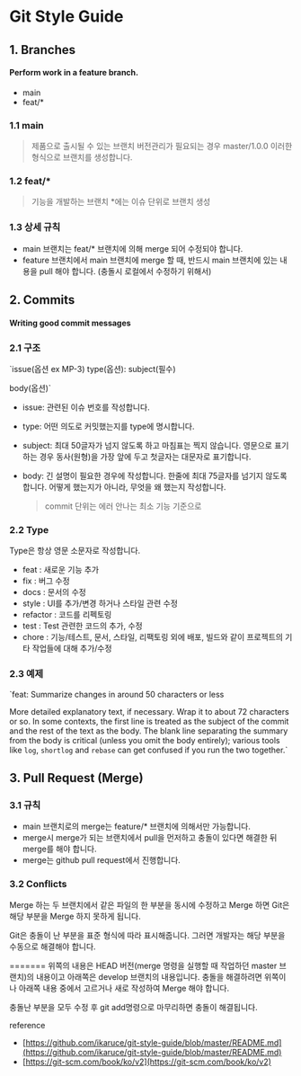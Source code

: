 # Git Style Guide

## 1. Branches

#### Perform work in a feature branch.

- main
- feat/\*

### 1.1 main

> 제품으로 출시될 수 있는 브랜치
> 버전관리가 필요되는 경우 master/1.0.0 이러한 형식으로 브랜치를 생성합니다.

### 1.2 feat/\*

> 기능을 개발하는 브랜치 \*에는 이슈 단위로 브랜치 생성

### 1.3 상세 규칙

- main 브랜치는 feat/\* 브랜치에 의해 merge 되어 수정되야 합니다.
- feature 브랜치에서 main 브랜치에 merge 할 때,
  반드시 main 브랜치에 있는 내용을 pull 해야 합니다.
  (충돌시 로컬에서 수정하기 위해서)

## 2. Commits

#### Writing good commit messages

### 2.1 구조

`issue(옵션 ex MP-3) type(옵션): subject(필수)

body(옵션)`

- issue: 관련된 이슈 번호를 작성합니다.
- type: 어떤 의도로 커밋했는지를 type에 명시합니다.
- subject: 최대 50글자가 넘지 않도록 하고 마침표는 찍지 않습니다.
  영문으로 표기하는 경우 동사(원형)을 가장 앞에 두고 첫글자는 대문자로 표기합니다.
- body: 긴 설명이 필요한 경우에 작성합니다.
  한줄에 최대 75글자를 넘기지 않도록 합니다.
  어떻게 했는지가 아니라, 무엇을 왜 했는지 작성합니다.

  > commit 단위는 에러 안나는 최소 기능 기준으로

### 2.2 Type

Type은 항상 영문 소문자로 작성합니다.

- feat : 새로운 기능 추가
- fix : 버그 수정
- docs : 문서의 수정
- style : UI를 추가/변경 하거나 스타일 관련 수정
- refactor : 코드를 리펙토링
- test : Test 관련한 코드의 추가, 수정
- chore : 기능/테스트, 문서, 스타일, 리팩토링 외에 배포, 빌드와 같이 프로젝트의 기타 작업들에 대해 추가/수정

### 2.3 예제

`feat: Summarize changes in around 50 characters or less

More detailed explanatory text, if necessary. Wrap it to about 72
characters or so. In some contexts, the first line is treated as the
subject of the commit and the rest of the text as the body. The
blank line separating the summary from the body is critical (unless
you omit the body entirely); various tools like `log`, `shortlog`
and `rebase` can get confused if you run the two together.`

## 3. Pull Request (Merge)

### 3.1 규칙

- main 브랜치로의 merge는 feature/\* 브랜치에 의해서만 가능합니다.
- merge시 merge가 되는 브랜치에서 pull을 먼저하고 충돌이 있다면 해결한 뒤 merge를 해야 합니다.
- merge는 github pull request에서 진행합니다.

### 3.2 Conflicts

Merge 하는 두 브랜치에서 같은 파일의 한 부분을 동시에 수정하고 Merge 하면 Git은 해당 부분을 Merge 하지 못하게 됩니다.

Git은 충돌이 난 부분을 표준 형식에 따라 표시해줍니다.
그러면 개발자는 해당 부분을 수동으로 해결해야 합니다.

======= 위쪽의 내용은 HEAD 버전(merge 명령을 실행할 때 작업하던 master 브랜치)의 내용이고
아래쪽은 develop 브랜치의 내용입니다.
충돌을 해결하려면 위쪽이나 아래쪽 내용 중에서 고르거나 새로 작성하여 Merge 해야 합니다.

충돌난 부분을 모두 수정 후 git add명령으로 마무리하면 충돌이 해결됩니다.

reference

- [https://github.com/ikaruce/git-style-guide/blob/master/README.md](https://github.com/ikaruce/git-style-guide/blob/master/README.md)
- [https://git-scm.com/book/ko/v2](https://git-scm.com/book/ko/v2)
